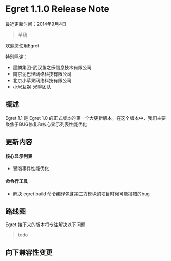 Egret 1.1.0 Release Note
===============================

最近更新时间：2014年9月4日

> 草稿


欢迎您使用Egret

特别鸣谢：

* 墨麟集团-武汉鱼之乐信息技术有限公司
* 南京泥巴怪网络科技有限公司
* 北京小苹果网络科技有限公司
* 小米互娱-米聊团队

## 概述
Egret 1.1 是 Egret 1.0 的正式版本的第一个大更新版本。在这个版本中，我们主要聚焦于BUG修复和核心显示列表性能优化

## 更新内容

#### 核心显示列表
* 冒泡事件性能优化



#### 命令行工具
* 解决 egret build 命令编译包含第三方模块的项目时候可能报错的bug




## 路线图
Egret 接下来的版本将专注解决以下问题
> todo


## 向下兼容性变更
